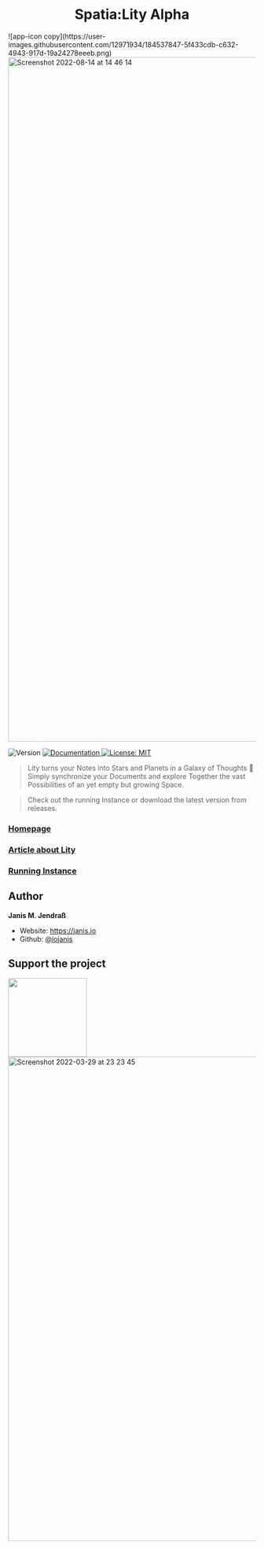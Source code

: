 <h1 align="center">Spatia:Lity Alpha</h1>
![app-icon copy](https://user-images.githubusercontent.com/12971934/184537847-5f433cdb-c632-4943-917d-19a24278eeeb.png)


<img width="1392" alt="Screenshot 2022-08-14 at 14 46 14" src="https://user-images.githubusercontent.com/12971934/184537544-18c0929a-b0f9-4389-8e3a-0de4b338455d.png">

<p>
  <img alt="Version" src="https://img.shields.io/badge/version-1.5.0-blue.svg?cacheSeconds=2592000" />
  <a href="https://github.com/iojanis/Lity" target="_blank">
    <img alt="Documentation" src="https://img.shields.io/badge/documentation-yes-brightgreen.svg" />
  </a>
  <a href="#" target="_blank">
    <img alt="License: MIT" src="https://img.shields.io/badge/License-MIT-yellow.svg" />
  </a>
</p>

>Lity turns your Notes into Stars and Planets in a Galaxy of Thoughts 💭 Simply synchronize your Documents and explore Together the vast Possibilities of an yet empty but growing Space.

>Check out the running Instance or download the latest version from releases.

### [Homepage](https://lity.cc)

### [Article about Lity](https://janis.io/journal/causality-and-the-future)

### [Running Instance](https://app.lity.cc)

## Author

 **Janis M. Jendraß**

* Website: https://janis.io
* Github: [@iojanis](https://github.com/iojanis)

## Support the project

<a href="https://www.patreon.com/janisio">
  <img src="https://c5.patreon.com/external/logo/become_a_patron_button@2x.png" width="160">
</a>

<img width="985" alt="Screenshot 2022-03-29 at 23 23 45" src="https://user-images.githubusercontent.com/12971934/184537211-305ae9ff-64e5-4209-a039-fcb1ae84816b.png">

